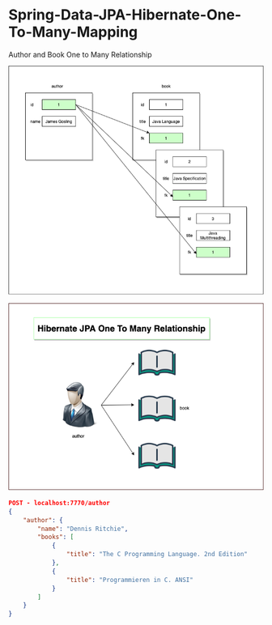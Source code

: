 # Spring-Data-JPA-Hibernate-One-To-Many-Mapping

Author and Book One to Many Relationship

![alt text](https://github.com/satishkumar11/Spring-Data-JPA-Hibernate-One-To-Many-Mapping/blob/master/src/main/resources/images/onetomany-relation.png)


[![IMAGE ALT TEXT HERE](https://github.com/satishkumar11/Spring-Data-JPA-Hibernate-One-To-Many-Mapping/blob/master/src/main/resources/images/onetomany-thumbnail.png)](https://www.youtube.com/watch?v=7WCRhwITha8)


```json
POST - localhost:7770/author
{
    "author": {
        "name": "Dennis Ritchie",
        "books": [
            {
                "title": "The C Programming Language. 2nd Edition"
            },
            {
                "title": "Programmieren in C. ANSI"
            }
        ]
    }
}
```
